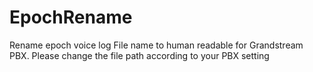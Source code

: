 # EpochRename
Rename epoch voice log File name to human readable for Grandstream PBX.
Please change the file path according to your PBX setting 
